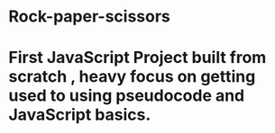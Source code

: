 # Rock-paper-scissors
# First JavaScript Project built from scratch , heavy focus on getting used to using pseudocode and JavaScript basics.